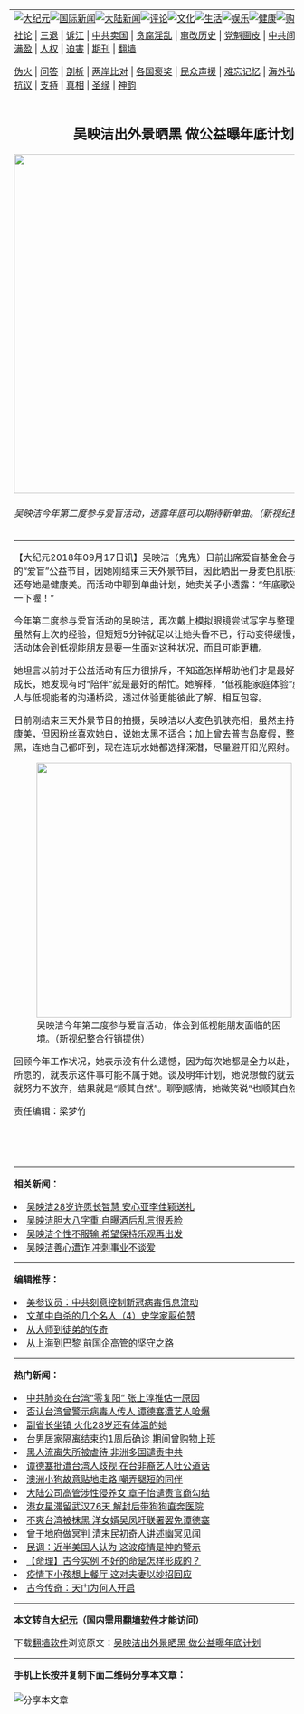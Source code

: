 <a name="1" id="1" target="_blank"></a><span id="1"></span>
<table align=center border="0"><tr><td colspan="2" VALIGN=TOP><a href="https://github.com/a2882/djy/blob/master/gb/nsc413.md#1"><img src="https://raw.githubusercontent.com/a2882/www/master/t/djy/1.jpg" title="大纪元"></a><a href="https://github.com/a2882/djy/blob/master/gb/n24hr.md#1"><img src="https://raw.githubusercontent.com/a2882/www/master/t/djy/3.jpg" title="国际新闻"></a><a href="https://github.com/a2882/djy/blob/master/gb/nsc413.md#1"><img src="https://raw.githubusercontent.com/a2882/www/master/t/djy/4.jpg" title="大陆新闻"></a><a href="https://github.com/a2882/djy/blob/master/gb/news392.md#1"><img src="https://raw.githubusercontent.com/a2882/www/master/t/djy/5.jpg" title="评论"></a><a href="https://github.com/a2882/djy/blob/master/gb/news2007.md#1"><img src="https://raw.githubusercontent.com/a2882/www/master/t/djy/6.jpg" title="文化"></a><a href="https://github.com/a2882/djy/blob/master/gb/news2008.md#1"><img src="https://raw.githubusercontent.com/a2882/www/master/t/djy/7.jpg" title="生活"></a><a href="https://github.com/a2882/djy/blob/master/gb/ncyule.md#1"><img src="https://raw.githubusercontent.com/a2882/www/master/t/djy/8.jpg" title="娱乐"></a><a href="https://github.com/a2882/djy/blob/master/gb/nsc1002.md#1"><img src="https://raw.githubusercontent.com/a2882/www/master/t/djy/9.jpg" title="健康"><a href="https://www.youlucky.com"><img src="https://raw.githubusercontent.com/a2882/www/master/t/djy/10.jpg" title="购物"></a><a href="https://donate.epochtimes.com/?utm_medium=epochtimes&utm_source=referral&utm_campaign=donate_button_djyarticleheader"><img src="https://raw.githubusercontent.com/a2882/www/master/t/djy/12.jpg" title="捐款"></a></td></tr>
<tr><td colspan="2" VALIGN=TOP><a target="_blank" href="https://github.com/a2882/djy/blob/master/gb/9p.md#1">社论</a> | <a target="_blank" href="https://github.com/a2882/djy/blob/master/gb/nf5657.md#1">三退</a> | <a target="_blank" href="https://github.com/a2882/djy/blob/master/gb/nf6124.md#1">诉江</a> | <a target="_blank" href="https://github.com/a2882/djy/blob/master/gb/nf1176117.md#1">中共卖国</a> | <a target="_blank" href="https://github.com/a2882/djy/blob/master/gb/nf5773.md#1">贪腐淫乱</a> | <a target="_blank" href="https://github.com/a2882/djy/blob/master/gb/nf1176115.md#1">窜改历史</a> | <a target="_blank" href="https://github.com/a2882/djy/blob/master/gb/nf1176107.md#1">党魁画皮</a> | <a target="_blank" href="https://github.com/a2882/djy/blob/master/gb/nf1320400.md#1">中共间谍</a> | <a target="_blank" href="https://github.com/a2882/djy/blob/master/gb/nf1176114.md#1">破坏传统</a> | <a target="_blank" href="https://github.com/a2882/ntdtv/blob/master/gb/prog447_1.md#1">恶贯满盈</a> | <a target="_blank" href="https://github.com/a2882/djy/blob/master/gb/ncid278.md#1">人权</a> | <a target="_blank" href="https://github.com/a2882/djy/blob/master/gb/nf1176111.md#1">迫害</a> | <a target="_blank" href="https://gitlab.com/szzdlab/mh-qikan/blob/master/README.md#1">期刊</a> | <a target="_blank" href="https://github.com/a2882/www/blob/master/README.md?zsrh#8">翻墙</a></p><p><a target="_blank" href="https://github.com/a2882/djy/blob/master/gb/nf5562.md#1">伪火</a> | <a target="_blank" href="https://github.com/a2882/djy/blob/master/gb/nf4378.md#1">问答</a> | <a target="_blank" href="https://github.com/a2882/djy/blob/master/gb/nf5792.md#1">剖析</a> | <a target="_blank" href="https://github.com/a2882/djy/blob/master/gb/nf5735.md#1">两岸比对</a> | <a target="_blank" href="https://github.com/a2882/djy/blob/master/gb/nf6119.md#1">各国褒奖</a> | <a target="_blank" href="https://github.com/a2882/djy/blob/master/gb/nf6120.md#1">民众声援</a> | <a target="_blank" href="https://github.com/a2882/djy/blob/master/gb/nf1188594.md#1">难忘记忆</a> | <a target="_blank" href="https://github.com/a2882/djy/blob/master/gb/nf3180.md#1">海外弘传</a> | <a target="_blank" href="https://github.com/a2882/djy/blob/master/gb/nf5410.md#1">万人上访</a> | <a target="_blank" href="https://github.com/a2882/ntdtv/blob/master/gb/prog1530_1.md#1">和平抗议</a> | <a target="_blank" href="https://github.com/a2882/djy/blob/master/gb/nf4386.md#1">支持</a> | <a target="_blank" href="https://github.com/a2882/djy/blob/master/gb/nf4389.md#1">真相</a> | <a target="_blank" href="https://github.com/a2882/djy/blob/master/gb/nf5790.md#1">圣缘</a> | <a target="_blank" href="https://github.com/a2882/djy/blob/master/gb/nf4786.md#1">神韵</a></td></tr>
<tr><td VALIGN=TOP width="626"><h2 align=center>吴映洁出外景晒黑 做公益曝年底计划</h2>
<img width="600" src="https://i.epochtimes.com/assets/uploads/2018/09/1809170520431487-600x400.jpg" />
<h6>吴映洁今年第二度参与爱盲活动，透露年底可以期待新单曲。（新视纪整合行销提供）
</h6>
<hr>
	<p>【大纪元2018年09月17日讯】<ahref="https://github.com/a2882/djy/blob/master/gb/tag/%E5%90%B4%E6%98%A0%E6%B4%81.md#1">吴映洁</a>（鬼鬼）日前出席<ahref="https://github.com/a2882/djy/blob/master/gb/tag/%E7%88%B1%E7%9B%B2.md#1">爱盲</a>基金会与合作单位举办的“爱盲”公益节目，因她刚结束三天外景节目，因此晒出一身麦色肌肤亮相，主持人还夸她是健康美。而活动中聊到单曲计划，她卖关子小透露：“年底歌迷可能可以期待一下喔！”</p>
<p>今年第二度参与<ahref="https://github.com/a2882/djy/blob/master/gb/tag/%E7%88%B1%E7%9B%B2.md#1">爱盲</a>活动的<ahref="https://github.com/a2882/djy/blob/master/gb/tag/%E5%90%B4%E6%98%A0%E6%B4%81.md#1">吴映洁</a>，再次戴上模拟眼镜尝试写字与整理衣物，她表示虽然有上次的经验，但短短5分钟就足以让她头昏不已，行动变得缓慢，也因此透过活动体会到低视能朋友是要一生面对这种状况，而且可能更糟。</p>
<p>她坦言以前对于公益活动有压力很排斥，不知道怎样帮助他们才是最好，经历这几年成长，她发现有时“陪伴”就是最好的帮忙。她解释，“低视能家庭体验”就是要成为家人与低视能者的沟通桥梁，透过体验更能彼此了解、相互包容。</p>
<p>日前刚结束三天外景节目的拍摄，吴映洁以大麦色肌肤亮相，虽然主持人夸她变得健康美，但因粉丝喜欢她白，说她太黑不适合；加上曾去普吉岛度假，整个人变得超黑，连她自己都吓到，现在连玩水她都选择深潜，尽量避开阳光照射。</p>
<figure id="attachment_10720544" style="width: 451px" class="wp-caption aligncenter"><ahref="https://i.epochtimes.com/assets/uploads/2018/09/1809170520371487.jpg"><img class=" wp-image-10720544" title="" src="https://i.epochtimes.com/assets/uploads/2018/09/1809170520371487.jpg" alt="" width="451" b="657" /></a><figcaption class="wp-caption-text">吴映洁今年第二度参与爱盲活动，体会到低视能朋友面临的困境。（新视纪整合行销提供）</figcaption></figure>
<p>回顾今年工作状况，她表示没有什么遗憾，因为每次她都是全力以赴，结果若不是她所愿的，就表示这件事可能不属于她。谈及明年计划，她说想做的就去做，遇到机会就努力不放弃，结果就是“顺其自然”。聊到感情，她微笑说“也顺其自然”。</p>
<p>责任编辑：梁梦竹</p>
<p>&nbsp;</p>
<p>&nbsp;</p>
	
<hr>


<strong>相关新闻：</strong>
<li><a href="https://github.com/a2882/djy/blob/master/gb/17/8/11/n9519799.md#1">吴映洁28岁许愿长智慧 安心亚李佳颖送礼</a></li>
<li><a href="https://github.com/a2882/djy/blob/master/gb/17/9/1/n9589586.md#1">吴映洁胆大八字重 自曝酒后乱言很丢脸</a></li>
<li><a href="https://github.com/a2882/djy/blob/master/gb/17/9/7/n9607277.md#1">吴映洁个性不服输 希望保持乐观再出发</a></li>
<li><a href="https://github.com/a2882/djy/blob/master/gb/17/9/12/n9623501.md#1">吴映洁善心遭诈 冲刺事业不谈爱</a></li>
<hr>


<strong>编辑推荐：</strong>
<li><a href="https://github.com/onzhi266/djy/blob/master/gb/20/2/22/n11887949.md#1">美参议员：中共刻意控制新冠病毒信息流动</a></li>
<li><a href="https://github.com/tsiac2612/djy/blob/master/gb/17/12/15/n9959300.md#1" target="_blank">文革中自杀的几个名人（4）史学家翦伯赞</a></li><li><a href="https://github.com/a2882/djy/blob/master/gb/7/4/5/n1669415.md?dfh#1" target="_blank">从大师到徒弟的传奇</a></li><li><a href="https://github.com/tsiac2612/djy/blob/master/gb/17/10/2/n9691133.md#1" target="_blank">从上海到巴黎 前国企高管的坚守之路</a></li>
<hr>

<strong>热门新闻：</strong>
<li><a href="https://github.com/a2882/djy/blob/master/gb/20/4/12/n12024410.md#1">中共肺炎在台湾“零复阳” 张上淳推估一原因</a></li>
<li><a href="https://github.com/a2882/djy/blob/master/gb/20/4/11/n12023271.md#1">否认台湾曾警示病毒人传人 谭德塞遭艺人呛爆</a></li>
<li><a href="https://github.com/a2882/djy/blob/master/gb/20/4/12/n12024074.md#1">副省长坐镇 火化28岁还有体温的她</a></li>
<li><a href="https://github.com/a2882/djy/blob/master/gb/20/4/11/n12022317.md#1">台男居家隔离结束约1周后确诊 期间曾购物上班</a></li>
<li><a href="https://github.com/a2882/djy/blob/master/gb/20/4/12/n12024673.md#1">黑人流离失所被虐待 非洲多国谴责中共</a></li>
<li><a href="https://github.com/a2882/djy/blob/master/gb/20/4/10/n12020211.md#1">谭德塞批遭台湾人歧视 在台非裔艺人吐公道话</a></li>
<li><a href="https://github.com/a2882/djy/blob/master/gb/20/4/12/n12023872.md#1">澳洲小狗故意贴地走路 嘲弄腿短的同伴</a></li>
<li><a href="https://github.com/a2882/djy/blob/master/gb/20/4/10/n12020465.md#1">大陆公司高管涉性侵养女 章子怡谴责官商勾结</a></li>
<li><a href="https://github.com/a2882/djy/blob/master/gb/20/4/10/n12020808.md#1">港女星滞留武汉76天 解封后带狗狗直奔医院</a></li>
<li><a href="https://github.com/a2882/djy/blob/master/gb/20/4/12/n12025294.md#1">不爽台湾被抹黑 洋女婿吴凤吁联署罢免谭德塞</a></li>
<li><a href="https://github.com/a2882/djy/blob/master/gb/20/4/11/n12023098.md#1">曾于地府做冥判 清末民初奇人讲述幽冥见闻</a></li>
<li><a href="https://github.com/a2882/djy/blob/master/gb/20/4/12/n12023749.md#1">民调：近半美国人认为 这波疫情是神的警示</a></li>
<li><a href="https://github.com/a2882/djy/blob/master/gb/20/4/1/n11993780.md#1">【命理】古今实例 不好的命是怎样形成的？</a></li>
<li><a href="https://github.com/a2882/djy/blob/master/gb/20/4/11/n12021870.md#1">疫情下小孩想上餐厅 这对夫妻以妙招回应</a></li>
<li><a href="https://github.com/a2882/djy/blob/master/gb/20/4/12/n12024552.md#1">古今传奇：天门为何人开启</a></li>
<hr>

<strong>本文转自<a href="https://www.epochtimes.com">大纪元</a>（国内需用<a href="https://github.com/a2882/www/blob/master/README.md#8">翻墙软件</a>才能访问）</strong><p>下载<a href="https://github.com/a2882/www/blob/master/README.md#8">翻墙软件</a>浏览原文：<a href="https://www.epochtimes.com/gb/18/9/17/n10720481.htm">吴映洁出外景晒黑 做公益曝年底计划</a></p><hr>

<strong>手机上长按并复制下面二维码分享本文章：</strong><br><br><img src="http://d1p1.ip.zn2.us/v.php?action=qrcode&url=https://github.com/a2882/djy/blob/master/gb/18/9/17/n10720481.md%231" title="分享本文章"></td><td VALIGN=TOP><a href="https://github.com/a2882/djy/blob/master/gb/16/1/21/n4622075.md?dfh#1" target="_blank"><img src="https://raw.githubusercontent.com/a2882/djy/master/gb/300/wei-f1.jpg" title="中共的伪火骗局"  alt="中共的伪火骗局"></a><br><a href="https://github.com/a2882/www/blob/master/README.md?dfh#9" target="_blank"><img src="https://raw.githubusercontent.com/a2882/djy/master/gb/300/yong-h.jpg" title="永恒的见证"  alt="永恒的见证"></a><br><a href="https://github.com/a2882/djy/blob/master/gb/13/9/29/n3974789.md?dfh#1" target="_blank"><img src="https://raw.githubusercontent.com/a2882/djy/master/gb/300/shang-lnz.jpg" title="善良女子被中共投男牢"  alt="善良女子被中共投男牢"></a><br><a href="https://github.com/a2882/djy/blob/master/gb/16/3/16/n4663449.md?dfh#1" target="_blank"><img src="https://raw.githubusercontent.com/a2882/djy/master/gb/300/huo-z3.jpg" title="警卫目击活摘器官"  alt="警卫目击活摘器官"></a><br><a href="https://github.com/a2882/djy/blob/master/gb/16/8/7/n8177641.md?dfh#1" target="_blank"><img src="https://raw.githubusercontent.com/a2882/djy/master/gb/300/huo-z4.jpg" title="证人描述活摘恐怖"  alt="证人描述活摘恐怖"></a><br><a href="https://github.com/a2882/djy/blob/master/gb/10/4/19/n2881569.md?dfh#1" target="_blank"><img src="https://raw.githubusercontent.com/a2882/djy/master/gb/300/huo-z1.jpg" title="揭开活摘器官黑幕"  alt="揭开活摘器官黑幕"></a><br><a href="https://github.com/a2882/djy/blob/master/gb/10/11/7/n3077476.md?dfh#1" target="_blank"><img src="https://raw.githubusercontent.com/a2882/djy/master/gb/300/ma-ks.jpg" title="马克思的成魔之路"  alt="马克思的成魔之路"></a><br><a href="https://github.com/a2882/djy/blob/master/gb/14/6/9/n4173977.md?dfh#1" target="_blank"><img src="https://raw.githubusercontent.com/a2882/djy/master/gb/300/chang-zs.jpg" title="藏字石 蕴天机"  alt="藏字石 蕴天机"></a><br><a href="https://github.com/a2882/djy/blob/master/gb/18/5/10/n10381511.md?dfh#1" target="_blank"><img src="https://raw.githubusercontent.com/a2882/djy/master/gb/300/st1.jpg" title="关注3亿人三退"  alt="关注3亿人三退"></a><br><a href="https://github.com/a2882/djy/blob/master/gb/18/3/21/n10237682.md?dfh#1" target="_blank"><img src="https://raw.githubusercontent.com/a2882/djy/master/gb/300/jie-t.jpg" title="解体中共复兴中华"  alt="解体中共复兴中华"></a><br><a href="https://github.com/a2882/djy/blob/master/gb/9/2/9/n2422991.md?dfh#1" target="_blank"><img src="https://raw.githubusercontent.com/a2882/djy/master/gb/300/gao-zs.jpg" title="中共迫害良心律师"  alt="中共迫害良心律师"></a><br><a href="https://github.com/a2882/djy/blob/master/gb/18/12/9/n10900044.md?dfh#1" target="_blank"><img src="https://raw.githubusercontent.com/a2882/djy/master/gb/300/sj1.jpg" title="303万人举报江泽民"  alt="303万人举报江泽民"></a><br><a href="https://github.com/a2882/djy/blob/master/gb/18/8/28/n10672014.md?dfh#1" target="_blank"><img src="https://raw.githubusercontent.com/a2882/djy/master/gb/300/sj2.jpg" title="这些官员为何起诉江泽民"  alt="这些官员为何起诉江泽民"></a><br><a href="https://github.com/a2882/djy/blob/master/gb/8/12/18/n2367165.md?dfh#1" target="_blank"><img src="https://raw.githubusercontent.com/a2882/djy/master/gb/300/liangan.jpg" title="海峡两岸的强烈对比"  alt="海峡两岸的强烈对比"></a><br><a href="https://github.com/a2882/djy/blob/master/gb/15/12/10/n4593139.md?dfh#1" target="_blank"><img src="https://raw.githubusercontent.com/a2882/djy/master/gb/300/jia-ndzl.jpg" title="加拿大总理的贺信"  alt="加拿大总理的贺信"></a><br><a href="https://github.com/a2882/djy/blob/master/gb/11/6/17/n3289382.md?dfh#1" target="_blank"><img src="https://raw.githubusercontent.com/a2882/djy/master/gb/300/xiao-wd.jpg" title="探寻真相兼听则明"  alt="探寻真相兼听则明"></a><br><a href="https://github.com/a2882/djy/blob/master/gb/18/10/27/n10812623.md?dfh#1" target="_blank"><img src="https://raw.githubusercontent.com/a2882/djy/master/gb/300/yindu.jpg" title="印度媒体报道东方"  alt="印度媒体报道东方"></a><br><a href="https://github.com/a2882/djy/blob/master/gb/18/6/9/n10469652.md?dfh#1" target="_blank"><img src="https://raw.githubusercontent.com/a2882/djy/master/gb/300/xie-j.jpg" title="不一样的海外校园"  alt="不一样的海外校园"></a><br><a href="https://github.com/a2882/djy/blob/master/gb/7/4/5/n1669415.md?dfh#1" target="_blank"><img src="https://raw.githubusercontent.com/a2882/djy/master/gb/300/li-up.jpg" title="从大师到徒弟的传奇"  alt="从大师到徒弟的传奇"></a><br><a href="https://github.com/a2882/djy/blob/master/gb/17/5/26/n9191512.md?dfh#1" target="_blank"><img src="https://raw.githubusercontent.com/a2882/djy/master/gb/300/zfl2.jpg" title="亿万人与东方一本奇书"  alt="亿万人与东方一本奇书"></a><br><a href="https://github.com/a2882/djy/blob/master/gb/13/11/27/n4020290.md?dfh#1" target="_blank"><img src="https://raw.githubusercontent.com/a2882/djy/master/gb/300/zhen-h.jpg" title="大陆见不到的震撼场面"  alt="大陆见不到的震撼场面"></a><br><a href="https://github.com/a2882/djy/blob/master/gb/15/7/17/n4482910.md?dfh#1" target="_blank"><img src="https://raw.githubusercontent.com/a2882/djy/master/gb/300/dalu-sk.jpg" title="人心向善 大陆当初盛况"  alt="人心向善 大陆当初盛况"></a><br><a href="https://github.com/a2882/djy/blob/master/gb/19/1/5/n10955468.md?dfh#1" target="_blank"><img src="https://raw.githubusercontent.com/a2882/djy/master/gb/300/zfl1.jpg" title="追寻真理 这书讲什么"  alt="追寻真理 这书讲什么"></a><br><a href="https://github.com/a2882/www/blob/master/README.md?dfh#1" target="_blank"><img src="https://raw.githubusercontent.com/a2882/djy/master/gb/300/fq1.jpg" title="下载免费翻墙软件"  alt="下载免费翻墙软件"></a><br></td></tr></table>
